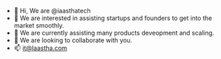 - 👋 Hi, We are @iaasthatech
- 👀 We are interested in assisting startups and founders to get into the market smoothly.
- 🌱 We are currently assisting many products deveopment and scaling.
- 💞️ We are looking to collaborate with you.
- 📫 it@Iaastha.com

<!---
iaasthatech/iaasthatech is a ✨ special ✨ repository because its `README.md` (this file) appears on your GitHub profile.
You can click the Preview link to take a look at your changes.
--->
